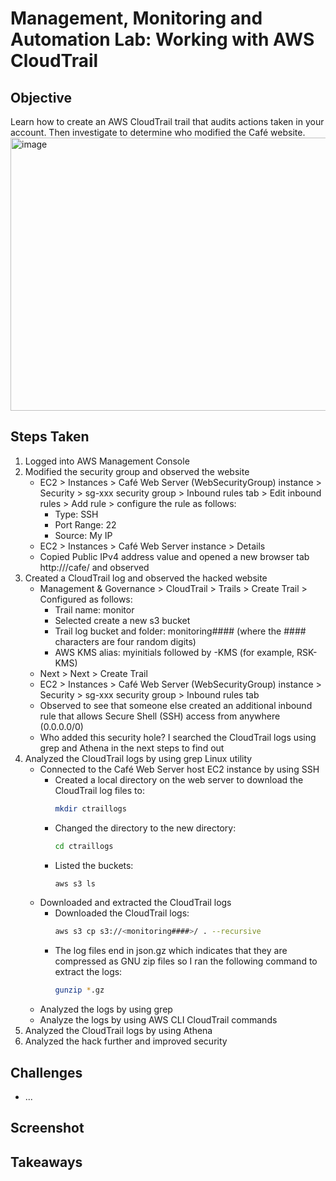 # Management, Monitoring and Automation Lab: Working with AWS CloudTrail

## Objective
Learn how to create an AWS CloudTrail trail that audits actions taken in your account. Then investigate to determine who modified the Café website.<br>
<img width="814" height="437" alt="image" src="https://github.com/user-attachments/assets/463b70b3-3238-4266-afc6-861f883bd227" />


## Steps Taken
1. Logged into AWS Management Console
2. Modified the security group and observed the website
   - EC2 > Instances > Café Web Server (WebSecurityGroup) instance > Security > sg-xxx security group > Inbound rules tab > Edit inbound rules > Add rule > configure the rule as follows:
     - Type: SSH
     - Port Range: 22
     - Source: My IP
   - EC2 > Instances > Café Web Server instance > Details
   - Copied Public IPv4 address value and opened a new browser tab http://<WebServerIPv4address>/cafe/ and observed
3. Created a CloudTrail log and observed the hacked website
   - Management & Governance > CloudTrail > Trails > Create Trail > Configured as follows:
     - Trail name: monitor
     - Selected create a new s3 bucket
     - Trail log bucket and folder:  monitoring#### (where the #### characters are four random digits)
     - AWS KMS alias: myinitials followed by -KMS (for example, RSK-KMS)
   - Next > Next > Create Trail
   - EC2 > Instances > Café Web Server (WebSecurityGroup) instance > Security > sg-xxx security group > Inbound rules tab
   - Observed to see that someone else created an additional inbound rule that allows Secure Shell (SSH) access from anywhere (0.0.0.0/0)
   - Who added this security hole? I searched the CloudTrail logs using grep and Athena in the next steps to find out
4. Analyzed the CloudTrail logs by using grep Linux utility
   - Connected to the Café Web Server host EC2 instance by using SSH
     - Created a local directory on the web server to download the CloudTrail log files to:
       ``` bash
       mkdir ctraillogs
       ```
     - Changed the directory to the new directory:
       ``` bash
       cd ctraillogs
       ```
     - Listed the buckets:
       ``` bash
       aws s3 ls
       ```
   - Downloaded and extracted the CloudTrail logs
     - Downloaded the CloudTrail logs:
       ``` bash
       aws s3 cp s3://<monitoring####>/ . --recursive
       ```
     - The log files end in json.gz which indicates that they are compressed as GNU zip files so I ran the following command to extract the logs:
       ``` bash
       gunzip *.gz
       ```
   - Analyzed the logs by using grep
   - Analyze the logs by using AWS CLI CloudTrail commands
6. Analyzed the CloudTrail logs by using Athena
7. Analyzed the hack further and improved security

## Challenges
- ...

## Screenshot


## Takeaways
